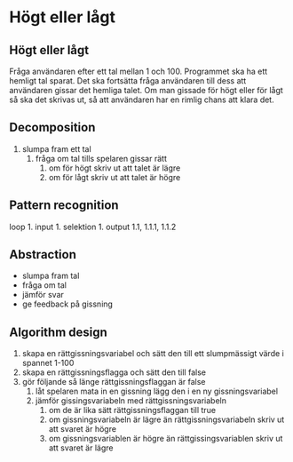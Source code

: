 # Högt eller lågt

## Högt eller lågt

Fråga användaren efter ett tal mellan 1 och 100. Programmet ska ha ett hemligt tal sparat. Det ska fortsätta fråga användaren till dess att användaren gissar det hemliga talet. Om man gissade för högt eller för lågt så ska det skrivas ut, så att användaren har en rimlig chans att klara det.

## Decomposition

1. slumpa fram ett tal
    1. fråga om tal tills spelaren gissar rätt
        1. om för högt skriv ut att talet är lägre
        2. om för lågt skriv ut att talet är högre        

## Pattern recognition

loop 1.
input 1.
selektion 1.
output 1.1, 1.1.1, 1.1.2

## Abstraction

* slumpa fram tal
* fråga om tal
* jämför svar
* ge feedback på gissning

## Algorithm design

1. skapa en rättgissningsvariabel och sätt den till ett slumpmässigt värde i spannet 1-100
2. skapa en rättgissningsflagga och sätt den till false
3. gör följande så länge rättgissningsflaggan är false
    1. låt spelaren mata in en gissning lägg den i en ny gissningsvariabel
    2. jämför gissingsvariabeln med rättgissningsvariabeln
        1. om de är lika sätt rättgissningsflaggan till true
        2. om gissningsvariabeln är lägre än rättgissningsvariabeln skriv ut att svaret är högre
        3. om gissningsvariablen är högre än rättgissingsvariablen skriv ut att svaret är lägre